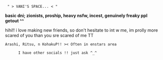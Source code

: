      " > VANI'S SPACE... < "
  
**basic dni; zionists, proship, heavy nsfw, incest, genuinely freaky ppl getout ^^**

hihi!! i love making new friends, so don't hesitate to int w me, im prolly more scared of you than you sre scared of me TT

    Arashi, Ritsu, n KohakuP!! >< Often in enstars area
    
          I have other socials !! just ask ^_^

